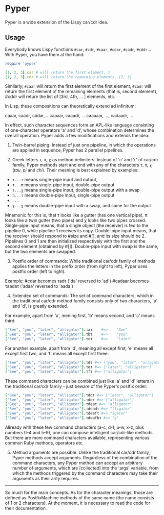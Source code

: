 # Pyper

Pyper is a wide extension of the Lispy car/cdr idea.

## Usage

Everybody knows Lispy functions `#car`, `#cdr`, `#caar`, `#cdar`, `#cadr`, `#cddr`...
With Pyper, you have them at the hand:
```ruby
require 'pyper'

[1, 2, 3].car # will return the first element, 1
[1, 2, 3].cdr # will return the remaining elements, [2, 3]
```

Similarly, `#caar` will return the first element of the first element, `#cadr`
will return the first element of the remaining elements (that is, second
element), #cddr will return the list of [3rd, 4th, ... ] elements, etc.

In Lisp, these compositions can theoretically extend ad infinitum:

caaar, caadr, cadar,...
caaaar, caaadr, ...
caaaaar, ..., cadaadr, ...

In effect, such character sequences form an APL-like language consisting of
one-character operators 'a' and 'd', whose combination determines the overall
operation. Pyper adds a few modifications and extends the idea:

1. Twin-barrel piping: Instead of just one pipeline, in which the
operations are applied in sequence, Pyper has 2 parallel pipelines.

2. Greek letters τ, π, χ as method delimiters: Instead of 'c' and 'r' of
car/cdr family, Pyper methods start and end with any of the characters
`τ`, `π`, `χ` (_tau_, _pi_ and _chi_). Their meaning is best explained by
examples:

* `τ...τ` means single-pipe input and output,
* `τ...π` means single-pipe input, double-pipe output
* `τ...χ` means single-pipe input, double-pipe output with a swap
* `π...τ` means double-pipe input, single-pipe output
* . . .
* `χ...χ` means double-pipe input with a swap, and same for the output

Mnemonic for this is, that τ looks like a gutter (has one vertical pipe),
π looks like a twin gutter (two pipes) and χ looks like two pipes crossed.
Single-pipe input means, that a single object (the receiver) is fed to the
pipeline 0, while pipeline 1 receives its copy. Double-pipe input means,
that the receiver should respond to #size and #[], and its size should be 2.
Pipelines 0 and 1 are then initialized respectively with the first and
the second element (obtained by #[]). Double-pipe input with swap is the
same, but the two elements are swapped.

3. Postfix order of commands: While traditional car/cdr family of
methods applies the letters in the prefix order (from right to left),
Pyper uses postfix order (left to right).

Example: #cdar becomes τadτ ('da' reversed to 'ad')
         #cadaar becomes τaadaτ ('adaa' reversed to 'aada')

4. Extended set of commands: The set of command characters, which in the
traditional car/cdr method family consists only of two characters, 'a'
and 'd', is greatly extended.

For example, apart from 'a', mening first, 'b' means second, and 'c'
means third:
```ruby
["See", "you", "later", "alligator"].τaτ    #=>    "See"
["See", "you", "later", "alligator"].τbτ    #=>    "you"
["See", "you", "later", "alligator"].τcτ    #=>    "later"
```

For another example, apart from 'd', meaning all except first, 'e' means
all except first two, and 'f' means all except first three:
```ruby
["See", "you", "later", "alligator"].τdτ #=> ["you", "later", "alligator"]
["See", "you", "later", "alligator"].τeτ #=> ["later", "alligator"]
["See", "you", "later", "alligator"].τfτ #=> ["alligator"]
```

These command characters can be combined just like 'a' and 'd' letters
in the traditional car/cdr family - just beware of the Pyper's postfix
order:
```ruby
["See", "you", "later", "alligator"].τddτ #=> ["later", "alligator"]
["See", "you", "later", "alligator"].τdeτ #=> ["alligator"]
["See", "you", "later", "alligator"].τdeaτ #=> "alligator"
["See", "you", "later", "alligator"].τdeadτ #=> "lligator"
["See", "you", "later", "alligator"].τdeafτ #=> "igator"
["See", "you", "later", "alligator"].τdeafbτ #=> "g"
```

Allready with these few command characters (a-c, d-f, u-w, x-z, plus
numbers 0-4 and 5-9), one can compose intelligent car/cdr-like methods.
But there are more command characters available, representing various
common Ruby methods, operators etc.

5. Method arguments are possible: Unlike the traditional car/cdr family,
Pyper methods accept arguments. Regardless of the combination of the
command characters, any Pyper method can accept an arbitrary number of
arguments, which are [collected] into the 'args' variable, from which
the methods triggered by the command characters may take their arguments
as their arity requires.

******************************************************************

So much for the main concepts. As for the character meanings, those are
defined as PostfixMachine methods of the same name (the name consists of
1 or 2 characters). At the moment, it is necessary to read the code for
their documentation.
